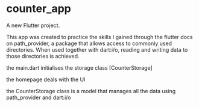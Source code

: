 # counter_app

A new Flutter project.

This app was created to practice the skills I gained through the flutter docs on path_provider, a package that allows access to commonly used directories. When used together with dart:i/o, reading and writing data to those directories is achieved.

the main.dart initialises the storage class [CounterStorage]

the homepage deals with the UI

the CounterStorage class is a model that manages all the data using path_provider and dart:i/o